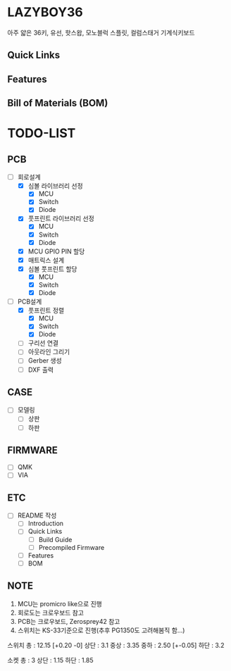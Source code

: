 # LAZYBOY36

아주 얇은 36키, 유선, 핫스왑, 모노블럭 스플릿, 컬럼스태거 기계식키보드

## Quick Links

## Features

## Bill of Materials (BOM)

# TODO-LIST

## PCB

-   [ ] 회로설계
    -   [x] 심볼 라이브러리 선정
        -   [x] MCU
        -   [x] Switch
        -   [x] Diode
    -   [x] 풋프린트 라이브러리 선정 
        -   [x] MCU
        -   [x] Switch
        -   [x] Diode
    -   [x] MCU GPIO PIN 할당
    -   [x] 매트릭스 설계
    -   [x] 심볼 풋프린트 할당
        -   [x] MCU
        -   [x] Switch
        -   [x] Diode
-   [ ] PCB설계
    -   [x] 풋프린트 정렬
        -   [x] MCU
        -   [x] Switch
        -   [x] Diode
    -   [ ] 구리선 연결
    -   [ ] 아웃라인 그리기
    -   [ ] Gerber 생성
    -   [ ] DXF 출력

## CASE

-   [ ] 모델링
    -   [ ] 상판
    -   [ ] 하판

## FIRMWARE

-   [ ] QMK
-   [ ] VIA

## ETC

-   [ ] README 작성
    -   [ ] Introduction
    -   [ ] Quick Links
        -   [ ] Build Guide
        -   [ ] Precompiled Firmware
    -   [ ] Features
    -   [ ] BOM

## NOTE
1. MCU는 promicro like으로 진행
2. 회로도는 크로우보드 참고
3. PCB는 크로우보드, Zerosprey42 참고
4. 스위치는 KS-33기준으로 진행(추후 PG1350도 고려해봄직 함...)

스위치
총 : 12.15 [+0.20 -0]
상단 : 3.1
중상 : 3.35 
중하 : 2.50 [+-0.05]
하단 : 3.2

소켓
총 : 3
상단 : 1.15
하단 : 1.85